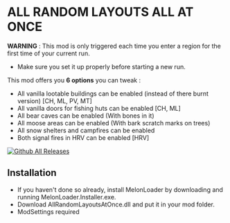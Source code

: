 # ALL RANDOM LAYOUTS ALL AT ONCE

**WARNING** : This mod is only triggered each time you enter a region for the first time of your current run.
* Make sure you set it up properly before starting a new run.

This mod offers you **6 options** you can tweak :

* All vanilla lootable buildings can be enabled (instead of there burnt version) [CH, ML, PV, MT]
* All vanilla doors for fishing huts can be enabled [CH, ML]
* All bear caves can be enabled (With bones in it)
* All moose areas can be enabled (With bark scratch marks on trees)
* All snow shelters and campfires can be enabled
* Both signal fires in HRV can be enabled [HRV]

[![Github All Releases](https://img.shields.io/github/downloads/RomainDeschampsFR/AllRandomLayoutsAtOnce/total.svg)]()

## Installation

* If you haven't done so already, install MelonLoader by downloading and running MelonLoader.Installer.exe.
* Download AllRandomLayoutsAtOnce.dll and put it in your mod folder.
* ModSettings required

